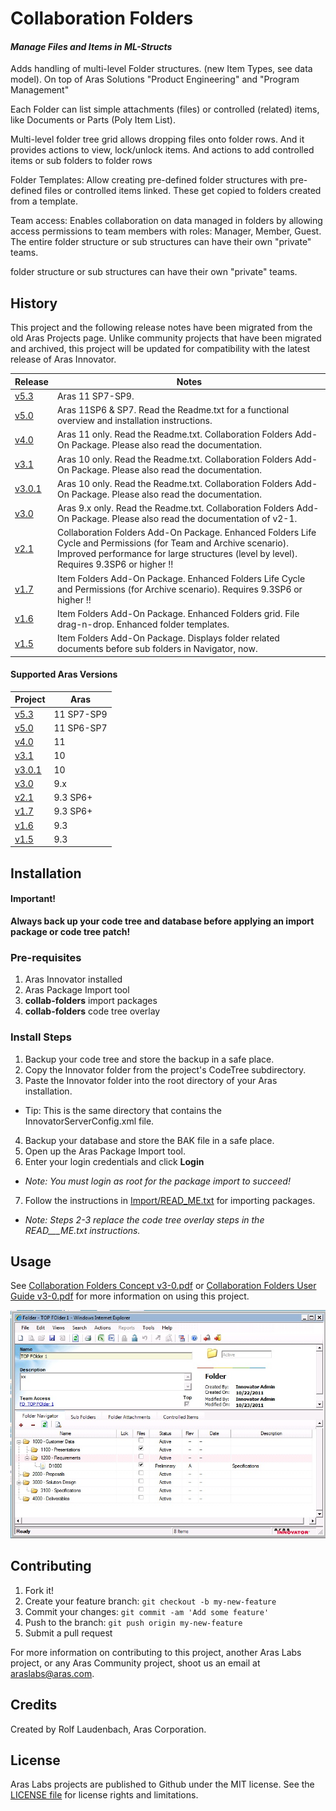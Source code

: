 # Collaboration Folders
#### *Manage Files and Items in ML-Structs*

Adds handling of multi-level Folder structures. (new Item Types, see data model). On top of Aras Solutions "Product Engineering" and "Program Management"

Each Folder can list simple attachments (files) or controlled (related) items, like Documents or Parts (Poly Item List).

Multi-level folder tree grid allows dropping files onto folder rows. And it provides actions to view, lock/unlock items. And actions to add controlled items or sub folders to folder rows

Folder Templates: Allow creating pre-defined folder structures with pre-defined files or controlled items linked. These get copied to folders created from a template.

Team access: Enables collaboration on data managed in folders by allowing access permissions to team members with roles: Manager, Member, Guest. The entire folder structure or sub structures can have their own "private" teams.

folder structure or sub structures can have their own "private" teams.

## History

This project and the following release notes have been migrated from the old Aras Projects page. Unlike community projects that have been migrated and archived, this project will be updated for compatibility with the latest release of Aras Innovator. 

Release | Notes
--------|--------
[v5.3](https://github.com/ArasLabs/collab-folders/releases/tag/v5.3) | Aras 11 SP7-SP9.
[v5.0](https://github.com/ArasLabs/collab-folders/releases/tag/v5.0) | Aras 11SP6 & SP7. Read the Readme.txt for a functional overview and installation instructions.
[v4.0](https://github.com/ArasLabs/collab-folders/releases/tag/v4.0) | Aras 11 only. Read the Readme.txt. Collaboration Folders Add-On Package. Please also read the documentation.
[v3.1](https://github.com/ArasLabs/collab-folders/releases/tag/v3.1) | Aras 10 only. Read the Readme.txt. Collaboration Folders Add-On Package. Please also read the documentation.
[v3.0.1](https://github.com/ArasLabs/collab-folders/releases/tag/v3.0.1) | Aras 10 only. Read the Readme.txt. Collaboration Folders Add-On Package. Please also read the documentation.
[v3.0](https://github.com/ArasLabs/collab-folders/releases/tag/v3.0) | Aras 9.x only. Read the Readme.txt. Collaboration Folders Add-On Package. Please also read the documentation of v2-1.
[v2.1](https://github.com/ArasLabs/collab-folders/releases/tag/v2.1) | Collaboration Folders Add-On Package. Enhanced Folders Life Cycle and Permissions (for Team and Archive scenario). Improved performance for large structures (level by level). Requires 9.3SP6 or higher !!
[v1.7](https://github.com/ArasLabs/collab-folders/releases/tag/v1.7) | Item Folders Add-On Package. Enhanced Folders Life Cycle and Permissions (for Archive scenario). Requires 9.3SP6 or higher !!
[v1.6](https://github.com/ArasLabs/collab-folders/releases/tag/v1.6) | Item Folders Add-On Package. Enhanced Folders grid. File drag-n-drop. Enhanced folder templates.
[v1.5](https://github.com/ArasLabs/collab-folders/releases/tag/v1.5) | Item Folders Add-On Package. Displays folder related documents before sub folders in Navigator, now.

#### Supported Aras Versions

Project | Aras
--------|------
[v5.3](https://github.com/ArasLabs/collab-folders/releases/tag/v5.3) | 11 SP7-SP9
[v5.0](https://github.com/ArasLabs/collab-folders/releases/tag/v5.0) | 11 SP6-SP7
[v4.0](https://github.com/ArasLabs/collab-folders/releases/tag/v4.0) | 11
[v3.1](https://github.com/ArasLabs/collab-folders/releases/tag/v3.1) | 10
[v3.0.1](https://github.com/ArasLabs/collab-folders/releases/tag/v3.0.1) | 10
[v3.0](https://github.com/ArasLabs/collab-folders/releases/tag/v3.0) | 9.x
[v2.1](https://github.com/ArasLabs/collab-folders/releases/tag/v2.1) | 9.3 SP6+
[v1.7](https://github.com/ArasLabs/collab-folders/releases/tag/v1.7) | 9.3 SP6+
[v1.6](https://github.com/ArasLabs/collab-folders/releases/tag/v1.6) | 9.3
[v1.5](https://github.com/ArasLabs/collab-folders/releases/tag/v1.5) | 9.3

## Installation

#### Important!
**Always back up your code tree and database before applying an import package or code tree patch!**

### Pre-requisites

1. Aras Innovator installed
2. Aras Package Import tool
3. **collab-folders** import packages
4. **collab-folders** code tree overlay

### Install Steps

1. Backup your code tree and store the backup in a safe place.
2. Copy the Innovator folder from the project's CodeTree subdirectory.
3. Paste the Innovator folder into the root directory of your Aras installation.
  * Tip: This is the same directory that contains the InnovatorServerConfig.xml file.
4. Backup your database and store the BAK file in a safe place.
5. Open up the Aras Package Import tool.
6. Enter your login credentials and click **Login**
  * _Note: You must login as root for the package import to succeed!_
7. Follow the instructions in [Import/READ_ME.txt](./Import/READ_ME.txt) for importing packages.
  * _Note: Steps 2-3 replace the code tree overlay steps in the READ___ME.txt instructions._

## Usage

See [Collaboration Folders Concept v3-0.pdf](./Documentation/Collaboration%20Folders%20Concept%20v3-0.pdf) or [Collaboration Folders User Guide v3-0.pdf](./Documentation/Collaboration%20Folders%20User%20Guide%20v3-0.pdf) for more information on using this project.

![Screenshot of Collaboration Folders](./Screenshots/Item%20Folders%20Screen1.jpg)

## Contributing

1. Fork it!
2. Create your feature branch: `git checkout -b my-new-feature`
3. Commit your changes: `git commit -am 'Add some feature'`
4. Push to the branch: `git push origin my-new-feature`
5. Submit a pull request

For more information on contributing to this project, another Aras Labs project, or any Aras Community project, shoot us an email at araslabs@aras.com.

## Credits

Created by Rolf Laudenbach, Aras Corporation.

## License

Aras Labs projects are published to Github under the MIT license. See the [LICENSE file](./LICENSE.md) for license rights and limitations.
